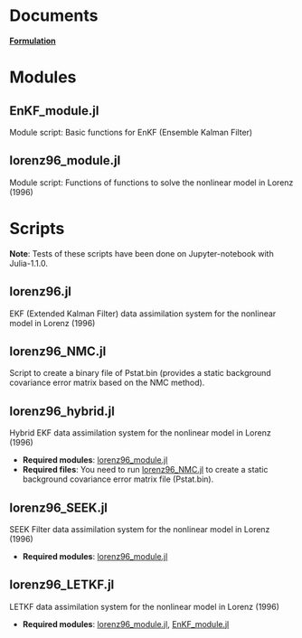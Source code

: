 # Documents
[**Formulation**](https://tomonori-93.github.io/julia/assimilation/KF/docs/formulation.html)

# Modules
## EnKF_module.jl
Module script: Basic functions for EnKF (Ensemble Kalman Filter)

## lorenz96_module.jl
Module script: Functions of functions to solve the nonlinear model in Lorenz (1996)

# Scripts
**Note**: Tests of these scripts have been done on Jupyter-notebook with Julia-1.1.0. 

## lorenz96.jl
EKF (Extended Kalman Filter) data assimilation system for the nonlinear model in Lorenz (1996)

## lorenz96_NMC.jl
Script to create a binary file of Pstat.bin (provides a static background covariance error matrix based on the NMC method). 

## lorenz96_hybrid.jl
Hybrid EKF data assimilation system for the nonlinear model in Lorenz (1996)

- **Required modules**: [lorenz96_module.jl](lorenz96_module.jl)
- **Required files**: You need to run [lorenz96_NMC.jl](lorenz96_NMC.jl) to create a static background covariance error matrix file (Pstat.bin). 

## lorenz96_SEEK.jl
SEEK Filter data assimilation system for the nonlinear model in Lorenz (1996)

- **Required modules**: [lorenz96_module.jl](lorenz96_module.jl)

## lorenz96_LETKF.jl
LETKF data assimilation system for the nonlinear model in Lorenz (1996)

- **Required modules**: [lorenz96_module.jl](lorenz96_module.jl), [EnKF_module.jl](EnKF_module.jl)
